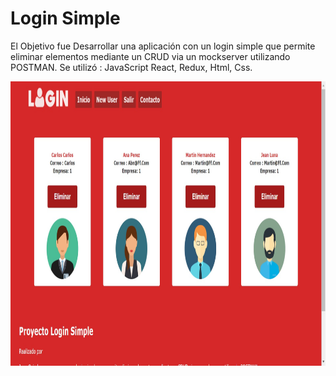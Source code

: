 # Login Simple

El Objetivo fue
Desarrollar una aplicación con un login simple que permite eliminar elementos mediante un CRUD via un mockserver utilizando POSTMAN.
Se utilizó : JavaScript React, Redux, Html, Css.

  <img height="455 0" src="https://github.com/JeanOviedo/Login-Basic/blob/master/src/Icos/captura2.png?raw=true" />



